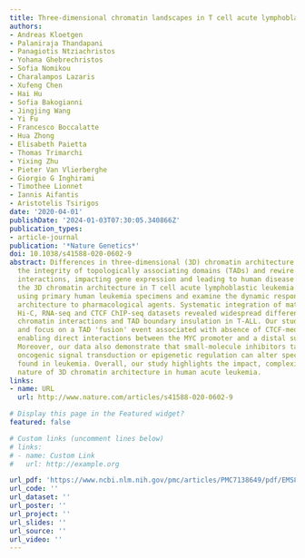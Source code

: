 ```yaml
---
title: Three-dimensional chromatin landscapes in T cell acute lymphoblastic leukemia.
authors:
- Andreas Kloetgen
- Palaniraja Thandapani
- Panagiotis Ntziachristos
- Yohana Ghebrechristos
- Sofia Nomikou
- Charalampos Lazaris
- Xufeng Chen
- Hai Hu
- Sofia Bakogianni
- Jingjing Wang
- Yi Fu
- Francesco Boccalatte
- Hua Zhong
- Elisabeth Paietta
- Thomas Trimarchi
- Yixing Zhu
- Pieter Van Vlierberghe
- Giorgio G Inghirami
- Timothee Lionnet
- Iannis Aifantis
- Aristotelis Tsirigos
date: '2020-04-01'
publishDate: '2024-01-03T07:30:05.340866Z'
publication_types:
- article-journal
publication: '*Nature Genetics*'
doi: 10.1038/s41588-020-0602-9
abstract: Differences in three-dimensional (3D) chromatin architecture can influence
  the integrity of topologically associating domains (TADs) and rewire specific enhancer-promoter
  interactions, impacting gene expression and leading to human disease. Here we investigate
  the 3D chromatin architecture in T cell acute lymphoblastic leukemia (T-ALL) by
  using primary human leukemia specimens and examine the dynamic responses of this
  architecture to pharmacological agents. Systematic integration of matched in situ
  Hi-C, RNA-seq and CTCF ChIP-seq datasets revealed widespread differences in intra-TAD
  chromatin interactions and TAD boundary insulation in T-ALL. Our studies identify
  and focus on a TAD 'fusion' event associated with absence of CTCF-mediated insulation,
  enabling direct interactions between the MYC promoter and a distal super-enhancer.
  Moreover, our data also demonstrate that small-molecule inhibitors targeting either
  oncogenic signal transduction or epigenetic regulation can alter specific 3D interactions
  found in leukemia. Overall, our study highlights the impact, complexity and dynamic
  nature of 3D chromatin architecture in human acute leukemia.
links:
- name: URL
  url: http://www.nature.com/articles/s41588-020-0602-9

# Display this page in the Featured widget?
featured: false

# Custom links (uncomment lines below)
# links:
# - name: Custom Link
#   url: http://example.org

url_pdf: 'https://www.ncbi.nlm.nih.gov/pmc/articles/PMC7138649/pdf/EMS85895.pdf'
url_code: ''
url_dataset: ''
url_poster: ''
url_project: ''
url_slides: ''
url_source: ''
url_video: ''
---
```

